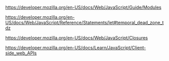 
https://developer.mozilla.org/en-US/docs/Web/JavaScript/Guide/Modules

https://developer.mozilla.org/en-US/docs/Web/JavaScript/Reference/Statements/let#temporal_dead_zone_tdz

https://developer.mozilla.org/en-US/docs/Web/JavaScript/Closures

https://developer.mozilla.org/en-US/docs/Learn/JavaScript/Client-side_web_APIs